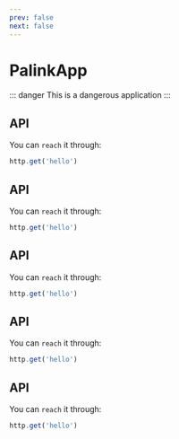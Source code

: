 ```yaml
---
prev: false
next: false
---
```


# PalinkApp

::: danger
This is a dangerous application
:::


## API

You can `reach` it through: 

```js
http.get('hello')
```

## API

You can `reach` it through: 

```js
http.get('hello')
```


## API

You can `reach` it through: 

```js
http.get('hello')
```


## API

You can `reach` it through: 

```js
http.get('hello')
```

## API

You can `reach` it through: 

```js
http.get('hello')
```